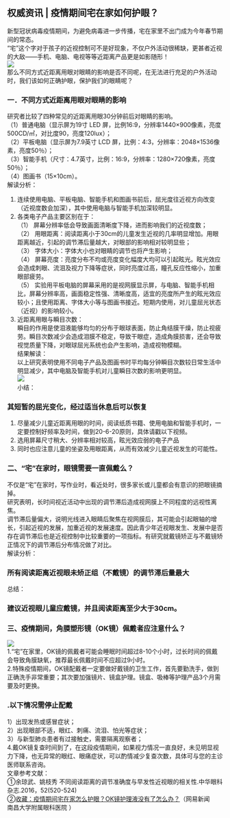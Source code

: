 ## 权威资讯 | 疫情期间宅在家如何护眼？  
新型冠状病毒疫情期间，为避免病毒进一步传播，宅在家里不出门成为今年春节期间的常态。  
“宅”这个字对于孩子的近视控制可不是好现象，不仅户外活动很稀缺，更甚者近视的大敌——手机、电脑、电视等等近距离产品更是如影随形！  
![](http://cdncms.v-keep.cn/wp-content/uploads/2020/03/0-2.jpg)  
那么不同方式近距离用眼对眼睛的影响是否不同呢，在无法进行充足的户外活动时，我们该如何正确护眼，保护我们的眼睛呢？  
### 一．不同方式近距离用眼对眼睛的影响  
研究者比较了四种常见的近距离用眼30分钟前后对眼睛的影响。  
（1）普通电脑（显示屏为19寸 LED 屏，比例16:9，分辨率1440×900像素，亮度500CD/㎡，对比度90，亮度120lux）；  
（2）平板电脑（显示屏为7.9英寸 LCD 屏，比例：4:3，分辨率：2048×1536像素，亮度50％）；  
（3）智能手机（尺寸：4.7英寸，比例：16:9，分辨率：1280×720像素，亮度50％）；  
（4）图画书（15×10cm）。  
解读分析：  
1. 连续使用电脑、平板电脑、智能手机和图画书前后，屈光度往近视方向改变（近视度数会加深），其中使用电脑与智能手机加深较明显。  
2. 各类电子产品主要区别在于：  
（1） 屏幕分辨率低会导致画面清晰度下降，进而影响我们的近视度数；  
（2） 用眼距离：阅读距离小于30cm的儿童发生近视的几率明显增加。用眼距离越近，引起的调节滞后量越大，对眼部的影响相对较明显些；  
（3） 字体大小：字体大小也对眼睛的调节也将产生影响；  
（4） 屏幕亮度：亮度分布不均或亮度变化幅度大均可以引起眩光。眩光效应会造成刺眼、流泪及视力下降等症状，同时亮度过高，瞳孔反应性缩小，加重眼部疲劳。  
（5） 实验用平板电脑的屏幕采用的是视网膜显示屏，与电脑、智能手机相比，屏幕分辨率高，画面稳定性强、清晰度高，适宜的亮度所产生的眩光效应较小；且使用距离、字体大小等与图画书接近。短期内使用，对儿童屈光状态（近视）的影响较小。  
3. 近距离用眼与瞬目次数：  
瞬目的作用是使泪液能够均匀的分布于眼球表面，防止角结膜干燥，防止视疲劳。瞬目次数减少会造成泪膜不稳定，导致干眼症，造成角膜损害，还会导致视觉质量下降，对眼球屈光系统也会产生影响，造成视物模糊。  
结果解读：  
以上研究表明使用不同电子产品及图画书时平均每分钟瞬目次数较日常生活中明显减少，其中电脑及智能手机对儿童瞬目次数的影响更明显。  
![](http://cdncms.v-keep.cn/wp-content/uploads/2020/03/603-1024x576.jpg)  
小结：  
### 其短暂的屈光变化，经过适当休息后可以恢复  
1. 尽量减少儿童近距离用眼的时间，阅读纸质书籍、使用电脑和智能手机时，一定要控制好频率及时间，做到20-6-20原则，具体请戳以下视频。  
2. 选用屏幕尺寸稍大、分辨率相对较高，眩光效应弱的电子产品  
3. 同时也应注意儿童的坐姿及用眼距离，从而有效减少儿童近视发生的可能性。  
### 二、“宅”在家时，眼镜需要一直佩戴么？  
不仅是“宅”在家时，写作业时，看近处时，很多家长或儿童都会有意识的把眼镜摘掉。  
研究表明，长时间视近活动中出现的调节滞后造成视网膜上不同程度的远视性离焦。  
调节滞后量偏大，说明光线进入眼睛后聚焦在视网膜后，其可能会引起眼轴的增长，引起近视的发展，加重近视的发展速度。因此青少年近视眼发生、发展中是否存在调节滞后也是近视控制中比较重要的一项指标。有研究就戴镜矫正与不戴镜矫正情况下的调节滞后分布情况做了对比。  
解读分析：  
### 所有阅读距离近视眼未矫正组（不戴镜）的调节滞后量最大  
总结：  
### 建议近视眼儿童应戴镜，并且阅读距离至少大于30cm。  
### 三、疫情期间，角膜塑形镜（OK镜）佩戴者应注意什么？  
![](http://cdncms.v-keep.cn/wp-content/uploads/2020/03/683.jpg)  
1.“宅”在家里，OK镜的佩戴者可能会睡眠时间超过8-10个小时，过长时间的佩戴会导致角膜缺氧，推荐最长佩戴时间不应超过9小时。  
2.特殊疫情期间，OK镜配戴者一定要做好戴镜的卫生工作，首先要勤洗手，做到正确洗手非常重要；其次要加强镜片、镜盒护理。镜盒、吸棒等护理产品3个月需要及时更换。  
### .以下情况需停止配戴  
1）出现发热或感冒症状；  
2）出现眼部不适，眼红、刺痛、流泪、怕光等症状；  
3）与新型肺炎患者有过接触史，需要隔离观察者；  
4.戴OK镜复查时间到了，在这段疫情期间，如果视力情况一直良好，未见明显视力下降，也无异常的眼红、眼痛症状，可以酌情减少复查次数，具体可与您的主诊医师联系咨询。  
文章参考文献：  
①余琼武、姚枝秀 不同阅读距离的调节准确度与早发性近视眼的相关性.中华眼科杂志.2016，52(520-524)<br>②<a href="https://3g.163.com/local/article/F4AL6I2Q04169AI7.html">收藏：疫情期间宅在家怎么护眼？OK镜护理液没有了怎么办？</a>（网易新闻 <br>南昌大学附属眼科医院 ）  
